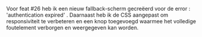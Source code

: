
Voor feat #26 heb ik een nieuw fallback-scherm gecreëerd voor de error : 'authentication expired' . Daarnaast heb ik de CSS aangepast om responsiviteit te verbeteren en een knop toegevoegd waarmee het volledige foutelement verborgen en weergegeven kan worden.

